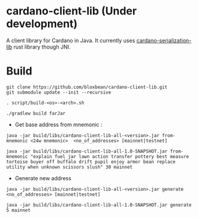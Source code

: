 # cardano-client-lib (Under development)

A client library for Cardano in Java. It currently uses [cardano-serialization-lib](https://github.com/Emurgo/cardano-serialization-lib) rust library though JNI.

# Build

```
git clone https://github.com/bloxbean/cardano-client-lib.git
git submodule update --init --recursive

. script/build-<os>-<arch>.sh

./gradlew build farJar
```

- Get base address from mnemonic :
```
java -jar build/libs/cardano-client-lib-all-<version>.jar from-mnemonic <24w mnemonic>  <no_of_addresses> [mainnet|testnet]

java -jar build/libs/cardano-client-lib-all-1.0-SNAPSHOT.jar from-mnemonic "explain fuel jar lawn action transfer pottery best measure tortoise buyer off buffalo drift pupil enjoy armor bean replace utility when unknown scissors slush" 30 mainnet
```

- Generate new address
```
java -jar build/libs/cardano-client-lib-all-<version>.jar generate  <no_of_addresses> [mainnet|testnet]

java -jar build/libs/cardano-client-lib-all-1.0-SNAPSHOT.jar generate 5 mainnet
```
